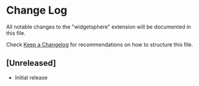 # Change Log

All notable changes to the "widgetsphere" extension will be documented in this file.

Check [Keep a Changelog](http://keepachangelog.com/) for recommendations on how to structure this file.

## [Unreleased]

- Initial release